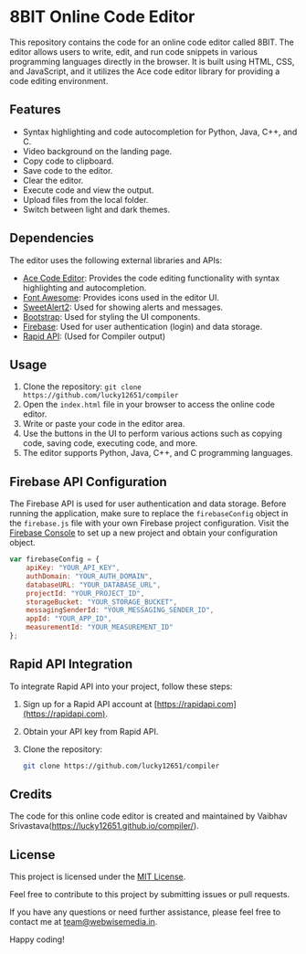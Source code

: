 # 8BIT Online Code Editor

This repository contains the code for an online code editor called 8BIT. The editor allows users to write, edit, and run code snippets in various programming languages directly in the browser. It is built using HTML, CSS, and JavaScript, and it utilizes the Ace code editor library for providing a code editing environment.

## Features

- Syntax highlighting and code autocompletion for Python, Java, C++, and C.
- Video background on the landing page.
- Copy code to clipboard.
- Save code to the editor.
- Clear the editor.
- Execute code and view the output.
- Upload files from the local folder.
- Switch between light and dark themes.

## Dependencies

The editor uses the following external libraries and APIs:

- [Ace Code Editor](https://ace.c9.io/): Provides the code editing functionality with syntax highlighting and autocompletion.
- [Font Awesome](https://fontawesome.com/): Provides icons used in the editor UI.
- [SweetAlert2](https://sweetalert2.github.io/): Used for showing alerts and messages.
- [Bootstrap](https://getbootstrap.com/): Used for styling the UI components.
- [Firebase](https://firebase.google.com/): Used for user authentication (login) and data storage.
- [Rapid API](https://rapidapi.com/): (Used for Compiler output)

## Usage

1. Clone the repository: `git clone https://github.com/lucky12651/compiler`
2. Open the `index.html` file in your browser to access the online code editor.
3. Write or paste your code in the editor area.
4. Use the buttons in the UI to perform various actions such as copying code, saving code, executing code, and more.
5. The editor supports Python, Java, C++, and C programming languages.

## Firebase API Configuration

The Firebase API is used for user authentication and data storage. Before running the application, make sure to replace the `firebaseConfig` object in the `firebase.js` file with your own Firebase project configuration. Visit the [Firebase Console](https://console.firebase.google.com/) to set up a new project and obtain your configuration object.

```javascript
var firebaseConfig = {
    apiKey: "YOUR_API_KEY",
    authDomain: "YOUR_AUTH_DOMAIN",
    databaseURL: "YOUR_DATABASE_URL",
    projectId: "YOUR_PROJECT_ID",
    storageBucket: "YOUR_STORAGE_BUCKET",
    messagingSenderId: "YOUR_MESSAGING_SENDER_ID",
    appId: "YOUR_APP_ID",
    measurementId: "YOUR_MEASUREMENT_ID"
};
```


## Rapid API Integration

To integrate Rapid API into your project, follow these steps:

1. Sign up for a Rapid API account at [https://rapidapi.com](https://rapidapi.com).

2. Obtain your API key from Rapid API.

3. Clone the repository:

   ```bash
   git clone https://github.com/lucky12651/compiler


## Credits

The code for this online code editor is created and maintained by Vaibhav Srivastava(https://lucky12651.github.io/compiler/).

## License

This project is licensed under the [MIT License](LICENSE).

Feel free to contribute to this project by submitting issues or pull requests.

If you have any questions or need further assistance, please feel free to contact me at team@webwisemedia.in.

Happy coding!

